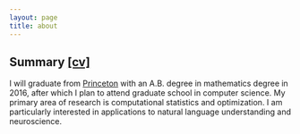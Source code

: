 ```yaml
---
layout: page
title: about
---
```



<!-- example of the message class
<p class="message">
  My name is Kiran Vodrahalli. 
</p>
-->
## Summary <a href="{{ site.baseurl }}/about/cv.pdf" title="cv">[cv]</a>

I will graduate from [Princeton](https://www.princeton.edu) with an A.B. degree in mathematics degree in 2016, after which I plan to attend graduate school in computer science. 
My primary area of research is computational statistics and optimization. I am particularly interested in applications to natural language understanding and neuroscience.
